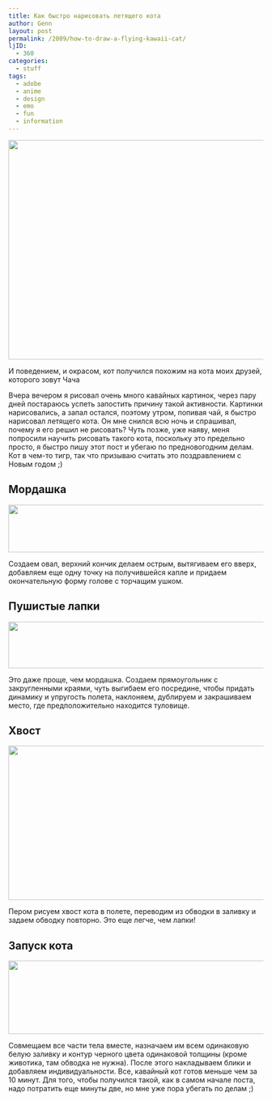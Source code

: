 ```yaml
---
title: Как быстро нарисовать летящего кота
author: Genn
layout: post
permalink: /2009/how-to-draw-a-flying-kawaii-cat/
ljID:
  - 360
categories:
  - stuff
tags:
  - adobe
  - anime
  - design
  - emo
  - fun
  - information
---
```

<img src="http://mega.genn.org/=^_^=/uploads/2009/12/chacha.png" alt="" title="chacha" width="636" height="434" />

<p class="imgdesc">
  И поведением, и окрасом, кот получился похожим на кота моих друзей, которого зовут Чача
</p>

Вчера вечером я рисовал очень много кавайных картинок, через пару дней постараюсь успеть запостить причину такой активности. Картинки нарисовались, а запал остался, поэтому утром, попивая чай, я быстро нарисовал летящего кота. Он мне снился всю ночь и спрашивал, почему я его решил не рисовать? Чуть позже, уже наяву, меня попросили научить рисовать такого кота, поскольку это предельно просто, я быстро пишу этот пост и убегаю по предновогодним делам. Кот в чем-то тигр, так что призываю считать это поздравлением с Новым годом ;)<!--more-->

## Мордашка

<img src="http://mega.genn.org/=^_^=/uploads/2009/12/face.png" alt="" title="face" width="635" height="94" />

Создаем овал, верхний кончик делаем острым, вытягиваем его вверх, добавляем еще одну точку на получившейся капле и придаем окончательную форму голове с торчащим ушком.

## Пушистые лапки

<img src="http://mega.genn.org/=^_^=/uploads/2009/12/puffy-boots.png" alt="" title="puffy-boots" width="636" height="92" class="alignnone size-full wp-image-2108" />

Это даже проще, чем мордашка. Создаем прямоугольник с закругленными краями, чуть выгибаем его посредине, чтобы придать динамику и упругость полета, наклоняем, дублируем и закрашиваем место, где предположительно находится туловище.

## Хвост

<img src="http://mega.genn.org/=^_^=/uploads/2009/12/tail.png" alt="" title="tail" width="636" height="305" />

Пером рисуем хвост кота в полете, переводим из обводки в заливку и задаем обводку повторно. Это еще легче, чем лапки!

## Запуск кота

<img src="http://mega.genn.org/=^_^=/uploads/2009/12/decor.png" alt="" title="decor" width="840" height="145" />

Совмещаем все части тела вместе, назначаем им всем одинаковую белую заливку и контур черного цвета одинаковой толщины (кроме животика, там обводка не нужна). После этого накладываем блики и добавляем индивидуальности. Все, кавайный кот готов меньше чем за 10 минут. Для того, чтобы получился такой, как в самом начале поста, надо потратить еще минуты две, но мне уже пора убегать по делам ;)